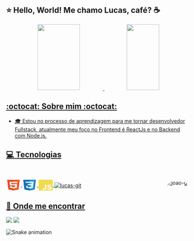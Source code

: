 
## :star: Hello, World! Me chamo Lucas, café? :coffee: 

<div align="center">
  <a href="https://github.com/lukasstranges">
  <img height="180em" width="48%" src="https://github-readme-stats.vercel.app/api?username=lukasstranges&show_icons=true&theme=radical&include_all_commits=true&count_private=true"/> 
  <img height="180em" width="42%" src="https://github-readme-stats.vercel.app/api/top-langs/?username=lukasstranges&layout=compact&langs_count=7&theme=radical"/>
<!--    <img   height="180em" width="48%"" src="https://github-readme-streak-stats.herokuapp.com/?user=lukasstranges&theme=radical"/> -->
</div>
 
   
  
## :octocat: Sobre mim :octocat: 
<!-- - 🏭 Sou técnico em Automação Industrial. Atualmente trabalho na área pela TSA Engenharia, automatizando processos industriais, principalmente para empresas mineradoras, como a VALE S/A.  -->

- :mortar_board: Estou no processo de aprendizagem para me tornar desenvolvedor Fullstack, atualmente meu foco no Frontend é ReactJs e no Backend com Node.js.



## :computer: Tecnologias

<div style="display: inline_block"><br>
  
  <img align="center" alt="lucas-html"  height="30" width="40"
  src="https://raw.githubusercontent.com/devicons/devicon/master/icons/html5/html5-original.svg">
  <img align="center" alt="lucas-css"  height="30" width="40"  
  src="https://raw.githubusercontent.com/devicons/devicon/master/icons/css3/css3-original.svg">
  <img align="center" alt="lucas-js" height="30" width="40" 
  src="https://raw.githubusercontent.com/devicons/devicon/master/icons/javascript/javascript-plain.svg">
  <img align="center" alt="lucas-git" height="30" width="40" 
  src="https://cdn.jsdelivr.net/gh/devicons/devicon/icons/git/git-original.svg" /> 
  <img align="right" alt="joao-gif" height="150" style="border-radius:50px;" 
  src="https://www.mygo.ge/uploads/blog/1584023795.jpg">
<!--   <img align="center" alt="joao-react" height="30" width="40" 
  src="https://cdn.jsdelivr.net/gh/devicons/devicon/icons/react/react-original.svg" />  -->

   
 
 

## :speech_balloon: Onde me encontrar

<div> 
  <a href = "mailto:lucascosta.ls58@gmail.com"><img src="https://img.shields.io/badge/-Gmail-%23333?style=for-the-badge&logo=gmail&logoColor=white" target="_blank"></a>
<a href="https://www.linkedin.com/in/lucas-santos-desenv/" target="_blank"><img src="https://img.shields.io/badge/-LinkedIn-%230077B5?style=for-the-badge&logo=linkedin&logoColor=white" target="_blank"></a> 

  
  ![Snake animation](https://github.com/lukasstranges/lukasstranges/blob/output/github-contribution-grid-snake.svg)
</div>
